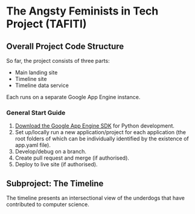 # The Angsty Feminists in Tech Project (TAFITI)

## Overall Project Code Structure

So far, the project consists of three parts:
* Main landing site
* Timeline site
* Timeline data service

Each runs on a separate Google App Engine instance.

### General Start Guide

1. [Download the Google App Engine SDK](https://cloud.google.com/appengine/downloads) for Python development.
2. Set up/locally run a new application/project for each application (the root folders of which can be individually identified by the existence of app.yaml file).
3. Develop/debug on a branch.
4. Create pull request and merge (if authorised).
5. Deploy to live site (if authorised).

## Subproject: The Timeline

The timeline presents an intersectional view of the underdogs that have contributed to
computer science.<br>
